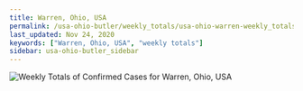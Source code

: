 ```yaml
---
title: Warren, Ohio, USA
permalink: /usa-ohio-butler/weekly_totals/usa-ohio-warren-weekly_totals.html
last_updated: Nov 24, 2020
keywords: ["Warren, Ohio, USA", "weekly totals"]
sidebar: usa-ohio-butler_sidebar
---
```


![Weekly Totals of Confirmed Cases for Warren, Ohio, USA](/covid_tracker/images/graphs/usa-ohio-warren-weekly_totals_graph.png)
